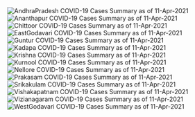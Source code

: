 
<img src="https://deepuhub.github.io/COVID-19/GraphsGenerated/11-Apr-2021/Last24Hrs_AndhraPradesh_11-Apr-2021.jpg" alt="AndhraPradesh COVID-19 Cases Summary as of 11-Apr-2021">
 <br>
<img src="https://deepuhub.github.io/COVID-19/GraphsGenerated/11-Apr-2021/Last24Hrs_Ananthapur_11-Apr-2021.jpg" alt="Ananthapur COVID-19 Cases Summary as of 11-Apr-2021">
 <br>
<img src="https://deepuhub.github.io/COVID-19/GraphsGenerated/11-Apr-2021/Last24Hrs_Chittoor_11-Apr-2021.jpg" alt="Chittoor COVID-19 Cases Summary as of 11-Apr-2021">
 <br>
<img src="https://deepuhub.github.io/COVID-19/GraphsGenerated/11-Apr-2021/Last24Hrs_EastGodavari_11-Apr-2021.jpg" alt="EastGodavari COVID-19 Cases Summary as of 11-Apr-2021">
 <br>
<img src="https://deepuhub.github.io/COVID-19/GraphsGenerated/11-Apr-2021/Last24Hrs_Guntur_11-Apr-2021.jpg" alt="Guntur COVID-19 Cases Summary as of 11-Apr-2021">
 <br>
<img src="https://deepuhub.github.io/COVID-19/GraphsGenerated/11-Apr-2021/Last24Hrs_Kadapa_11-Apr-2021.jpg" alt="Kadapa COVID-19 Cases Summary as of 11-Apr-2021">
 <br>
<img src="https://deepuhub.github.io/COVID-19/GraphsGenerated/11-Apr-2021/Last24Hrs_Krishna_11-Apr-2021.jpg" alt="Krishna COVID-19 Cases Summary as of 11-Apr-2021">
 <br>
<img src="https://deepuhub.github.io/COVID-19/GraphsGenerated/11-Apr-2021/Last24Hrs_Kurnool_11-Apr-2021.jpg" alt="Kurnool COVID-19 Cases Summary as of 11-Apr-2021">
 <br>
<img src="https://deepuhub.github.io/COVID-19/GraphsGenerated/11-Apr-2021/Last24Hrs_Nellore_11-Apr-2021.jpg" alt="Nellore COVID-19 Cases Summary as of 11-Apr-2021">
 <br>
<img src="https://deepuhub.github.io/COVID-19/GraphsGenerated/11-Apr-2021/Last24Hrs_Prakasam_11-Apr-2021.jpg" alt="Prakasam COVID-19 Cases Summary as of 11-Apr-2021">
 <br>
<img src="https://deepuhub.github.io/COVID-19/GraphsGenerated/11-Apr-2021/Last24Hrs_Srikakulam_11-Apr-2021.jpg" alt="Srikakulam COVID-19 Cases Summary as of 11-Apr-2021">
 <br>
<img src="https://deepuhub.github.io/COVID-19/GraphsGenerated/11-Apr-2021/Last24Hrs_Vishakapatnam_11-Apr-2021.jpg" alt="Vishakapatnam COVID-19 Cases Summary as of 11-Apr-2021">
 <br>
<img src="https://deepuhub.github.io/COVID-19/GraphsGenerated/11-Apr-2021/Last24Hrs_Vizianagaram_11-Apr-2021.jpg" alt="Vizianagaram COVID-19 Cases Summary as of 11-Apr-2021">
 <br>
<img src="https://deepuhub.github.io/COVID-19/GraphsGenerated/11-Apr-2021/Last24Hrs_WestGodavari_11-Apr-2021.jpg" alt="WestGodavari COVID-19 Cases Summary as of 11-Apr-2021">
 <br> 